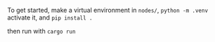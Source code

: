 To get started, make a virtual environment in `nodes/`, `python -m .venv` activate it, and `pip install .`

then run with `cargo run`
